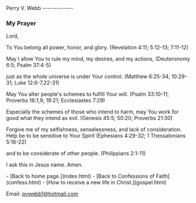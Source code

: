  <head> <title>(PVW) Prayer</title> <meta content="IE=9" http-equiv="X-UA-Compatible"></meta> <link href="css/page_style.css" rel="stylesheet" type="text/css"></link> </head><body><div class="page_style">Perry V. Webb
-------------

### My Prayer

Lord,

To You belong all power, honor, and glory.
 (Revelation 4:11; 5:12-13; 7:11-12)

May I allow You to rule my mind, my desires, and my actions,
 (Deuteronomy 6:5; Psalm 37:4-5)

just as the whole universe is under Your control.
 (Matthew 6:25-34; 10:29-31; Luke 12:6-7,22-31)

May You alter people's schemes to fulfill Your will.
 (Psalm 33:10-11; Proverbs 16:1,9; 19:21; Ecclesiastes 7:29)

Especially the schemes of those who intend to harm,
 may You work for good what they intend as evil.
 (Genesis 45:5; 50:20; Proverbs 21:30)

Forgive me of my selfishness, senselessness, and lack of consideration.
 Help be to be sensitive to Your Spirit
 (Ephesians 4:29-32; 1 Thessalonians 5:16-22)

and to be considerate of other people.
 (Philippians 2:1-11)

I ask this in Jesus name. Amen.

  </div>- [Back to home page.](index.html)
- [Back to Confessions of Faith](confess.html)
- [How to receive a new life in Christ.](gospel.html)

Email: [pvwebb1@hotmail.com](mailto:pvwebb1@hotmail.com)

